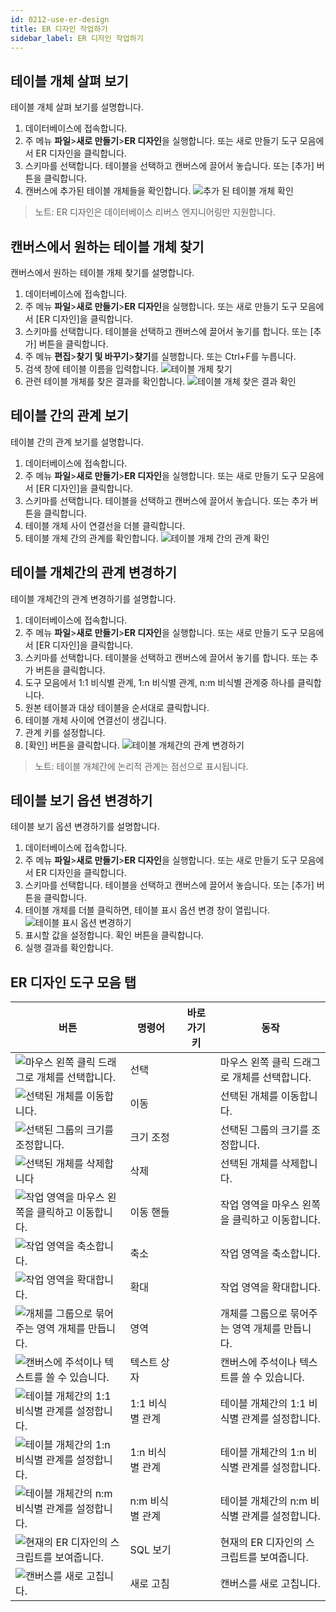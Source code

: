 ```yaml
---
id: 0212-use-er-design
title: ER 디자인 작업하기
sidebar_label: ER 디자인 작업하기
---
```


## 테이블 개체 살펴 보기

테이블 개체 살펴 보기를 설명합니다.

1. 데이터베이스에 접속합니다.
2. 주 메뉴 **파일**>**새로 만들기**>**ER 디자인**을 실행합니다. 또는 새로 만들기 도구 모음에서 ER 디자인을 클릭합니다.
3. 스키마를 선택합니다. 테이블을 선택하고 캔버스에 끌어서 놓습니다. 또는 [추가] 버튼을 클릭합니다.
4. 캔버스에 추가된 테이블 개체들을 확인합니다.
![추가 된 테이블 개체 확인](https://s3.ap-northeast-2.amazonaws.com/sqlgate-manual-content/1B1F9296278BA7041689BAFA7DA15BFF.jpg)

> 노트: ER 디자인은 데이터베이스 리버스 엔지니어링만 지원합니다.


## 캔버스에서 원하는 테이블 개체 찾기

캔버스에서 원하는 테이블 개체 찾기를 설명합니다.

1. 데이터베이스에 접속합니다.
2. 주 메뉴 **파일**>**새로 만들기**>**ER 디자인**을 실행합니다. 또는 새로 만들기 도구 모음에서 [ER 디자인]을 클릭합니다.
3. 스키마를 선택합니다. 테이블을 선택하고 캔버스에 끌어서 놓기를 합니다. 또는 [추가] 버튼을 클릭합니다.
4. 주 메뉴 **편집**>**찾기 및 바꾸기**>**찾기**를 실행합니다. 또는 Ctrl+F를 누릅니다.
5. 검색 창에 테이블 이름을 입력합니다.
![테이블 개체 찾기](https://s3.ap-northeast-2.amazonaws.com/sqlgate-manual-content/86B49BAF275F2FA5EF390FABA70504BF.jpg)
6. 관련 테이블 개체를 찾은 결과를 확인합니다.
![테이블 개체 찾은 결과 확인](https://s3.ap-northeast-2.amazonaws.com/sqlgate-manual-content/076A5056B6A58C49D5806D4666897907.jpg)


## 테이블 간의 관계 보기

테이블 간의 관계 보기를 설명합니다.

1. 데이터베이스에 접속합니다.
2. 주 메뉴 **파일**>**새로 만들기**>**ER 디자인**을 실행합니다. 또는 새로 만들기 도구 모음에서 [ER 디자인]을 클릭합니다.
3. 스키마를 선택합니다. 테이블을 선택하고 캔버스에 끌어서 놓습니다. 또는 추가 버튼을 클릭합니다.
4. 테이블 개체 사이 연결선을 더블 클릭합니다.
5. 테이블 개체 간의 관계를 확인합니다.
![테이블 개체 간의 관계 확인](https://s3.ap-northeast-2.amazonaws.com/sqlgate-manual-content/3716EF1B92314F1DB37040E616DD859E.jpg)


## 테이블 개체간의 관계 변경하기

테이블 개체간의 관계 변경하기를 설명합니다.

1. 데이터베이스에 접속합니다.
2. 주 메뉴 **파일**>**새로 만들기**>**ER 디자인**을 실행합니다. 또는 새로 만들기 도구 모음에서 [ER 디자인]을 클릭합니다.
3. 스키마를 선택합니다. 테이블을 선택하고 캔버스에 끌어서 놓기를 합니다. 또는 추가 버튼을 클릭합니다.
4. 도구 모음에서 1:1 비식별 관계, 1:n 비식별 관계, n:m 비식별 관계중 하나를 클릭합니다.
5. 원본 테이블과 대상 테이블을 순서대로 클릭합니다.
6. 테이블 개체 사이에 연결선이 생깁니다.
7. 관계 키를 설정합니다.
8. [확인] 버튼을 클릭합니다.
![테이블 개체간의 관계 변경하기](https://s3.ap-northeast-2.amazonaws.com/sqlgate-manual-content/B51A564EB1A265FD2A2C702465DC7381.jpg)

> 노트: 테이블 개체간에 논리적 관계는 점선으로 표시됩니다.


## 테이블 보기 옵션 변경하기

테이블 보기 옵션 변경하기를 설명합니다.

1. 데이터베이스에 접속합니다.
2. 주 메뉴 **파일**>**새로 만들기**>**ER 디자인**을 실행합니다. 또는 새로 만들기 도구 모음에서 ER 디자인을 클릭합니다.
3. 스키마를 선택합니다. 테이블을 선택하고 캔버스에 끌어서 놓습니다. 또는 [추가] 버튼을 클릭합니다.
4. 테이블 개체를 더블 클릭하면, 테이블 표시 옵션 변경 창이 열립니다.
![테이블 표시 옵션 변경하기](https://s3.ap-northeast-2.amazonaws.com/sqlgate-manual-content/76414DA73CD30067388762D29E4477B8.jpg)
5. 표시할 값을 설정합니다. 확인 버튼을 클릭합니다.
6. 실행 결과를 확인합니다.


## ER 디자인 도구 모음 탭


| 버튼                                                                                                                                          | 명령어        | 바로 가기 키 | 동작                          |
| ------------------------------------------------------------------------------------------------------------------------------------------- | ---------- | ------- | --------------------------- |
| ![마우스 왼쪽 클릭 드래그로 개체를 선택합니다.](https://s3.ap-northeast-2.amazonaws.com/sqlgate-resource/captures/erDesign/icon-erDesign-select.png)           | 선택         |         | 마우스 왼쪽 클릭 드래그로 개체를 선택합니다.   |
| ![선택된 개체를 이동합니다.](https://s3.ap-northeast-2.amazonaws.com/sqlgate-resource/captures/erDesign/icon-erDesign-move.png)                        | 이동         |         | 선택된 개체를 이동합니다.              |
| ![선택된 그룹의 크기를 조정합니다.](https://s3.ap-northeast-2.amazonaws.com/sqlgate-resource/captures/erDesign/icon-erDesign-resize.png)                  | 크기 조정      |         | 선택된 그룹의 크기를 조정합니다.          |
| ![선택된 개체를 삭제합니다](https://s3.ap-northeast-2.amazonaws.com/sqlgate-resource/captures/erDesign/icon-erDesign-delete.png)                       | 삭제         |         | 선택된 개체를 삭제합니다.              |
| ![작업 영역을 마우스 왼쪽을 클릭하고 이동합니다.](https://s3.ap-northeast-2.amazonaws.com/sqlgate-resource/captures/erDesign/icon-erDesign-panningHand.png)     | 이동 핸들      |         | 작업 영역을 마우스 왼쪽을 클릭하고 이동합니다.  |
| ![작업 영역을 축소합니다.](https://s3.ap-northeast-2.amazonaws.com/sqlgate-resource/captures/erDesign/icon-erDesign-zoomOut.png)                      | 축소         |         | 작업 영역을 축소합니다.               |
| ![작업 영역을 확대합니다.](https://s3.ap-northeast-2.amazonaws.com/sqlgate-resource/captures/erDesign/icon-erDesign-zoomIn.png)                       | 확대         |         | 작업 영역을 확대합니다.               |
| ![개체를 그룹으로 묶어주는 영역 개체를 만듭니다.](https://s3.ap-northeast-2.amazonaws.com/sqlgate-resource/captures/erDesign/icon-erDesign-region.png)          | 영역         |         | 개체를 그룹으로 묶어주는 영역 개체를 만듭니다.  |
| ![캔버스에 주석이나 텍스트를 쓸 수 있습니다.](https://s3.ap-northeast-2.amazonaws.com/sqlgate-resource/captures/erDesign/icon-erDesign-textBox.png)           | 텍스트 상자     |         | 캔버스에 주석이나 텍스트를 쓸 수 있습니다.    |
| ![테이블 개체간의 1:1 비식별 관계를 설정합니다.](https://s3.ap-northeast-2.amazonaws.com/sqlgate-resource/captures/erDesign/icon-erDesign-11Relationship.png) | 1:1 비식별 관계 |         | 테이블 개체간의 1:1 비식별 관계를 설정합니다. |
| ![테이블 개체간의 1:n 비식별 관계를 설정합니다.](https://s3.ap-northeast-2.amazonaws.com/sqlgate-resource/captures/erDesign/icon-erDesign-1nRelationShip.png) | 1:n 비식별 관계 |         | 테이블 개체간의 1:n 비식별 관계를 설정합니다. |
| ![테이블 개체간의 n:m 비식별 관계를 설정합니다.](https://s3.ap-northeast-2.amazonaws.com/sqlgate-resource/captures/erDesign/icon-erDesign-nmRelationship.png) | n:m 비식별 관계 |         | 테이블 개체간의 n:m 비식별 관계를 설정합니다. |
| ![현재의 ER 디자인의 스크립트를 보여줍니다.](https://s3.ap-northeast-2.amazonaws.com/sqlgate-resource/captures/erDesign/icon-erDesign-viewSQL.png)           | SQL 보기     |         | 현재의 ER 디자인의 스크립트를 보여줍니다.    |
| ![캔버스를 새로 고칩니다.](https://s3.ap-northeast-2.amazonaws.com/sqlgate-resource/captures/erDesign/icon-erDesign-refresh.png)                      | 새로 고침      |         | 캔버스를 새로 고칩니다.               |